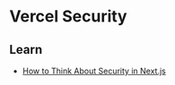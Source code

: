 # Vercel Security

## Learn

- [How to Think About Security in Next.js](https://nextjs.org/blog/security-nextjs-server-components-actions)
